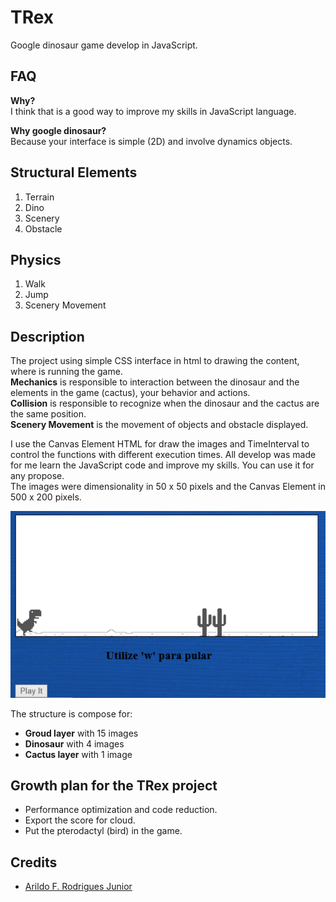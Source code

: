 # TRex
Google dinosaur game develop in JavaScript.

## FAQ 

**Why?**<br/>
I think that is a good way to improve my skills in JavaScript language.

**Why google dinosaur?**<br/>
Because your interface is simple (2D) and involve dynamics objects.

## Structural Elements

1. Terrain
2. Dino
3. Scenery
4. Obstacle

## Physics

1. Walk
2. Jump
3. Scenery Movement

## Description

The project using simple CSS interface in html to drawing the content, where is running the game. <br/>
**Mechanics** is responsible to interaction between the dinosaur and the elements in the game (cactus), your behavior and actions. <br/>
**Collision** is responsible to recognize when the dinosaur and the cactus are the same position. <br/>
**Scenery Movement** is the movement of objects and obstacle displayed.<br/>

I use the Canvas Element HTML for draw the images and TimeInterval to control the functions with different execution times. All develop was made for me learn the JavaScript code and improve my skills. You can use it for any propose.<br/>
The images were dimensionality in 50 x 50 pixels and the Canvas Element in 500 x 200 pixels.

![TRex](https://raw.githubusercontent.com/Arildoj/TRex/master/Img/wiki/GitHub_ImgWiki.png)

The structure is compose for:

+ **Groud layer** with 15 images
+ **Dinosaur** with 4 images
+ **Cactus layer** with 1 image

## Growth plan for the TRex project 

+ Performance optimization and code reduction.
+ Export the score for cloud.
+ Put the pterodactyl (bird) in the game.

## Credits

- [Arildo F. Rodrigues Junior](https://github.com/Arildoj)
